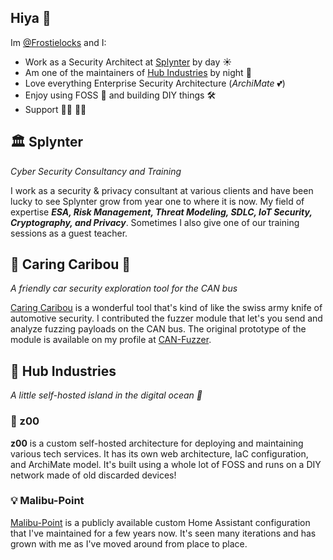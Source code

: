 ## Hiya 👋
Im [@Frostielocks](https://github.com/Frostielocks) and I:
* Work as a Security Architect at [Splynter](splynter.be) by day ☀️
* Am one of the maintainers of [Hub Industries](https://github.com/Hub-Industries) by night 🌙
* Love everything Enterprise Security Architecture (_ArchiMate_ 💕)
* Enjoy using FOSS 🐧 and building DIY things 🛠️ 
* Support 🏳️‍🌈 🏳️‍⚧️

## 🏛️ Splynter
_Cyber Security Consultancy and Training_

I work as a security & privacy consultant at various clients and have been lucky to see Splynter grow from year one to where it is now.
My field of expertise  _**ESA, Risk Management, Threat Modeling, SDLC, IoT Security, Cryptography, and Privacy**_.
Sometimes I also give one of our training sessions as a guest teacher.

## 🫎 Caring Caribou 🚗
_A friendly car security exploration tool for the CAN bus_

[Caring Caribou](https://github.com/CaringCaribou/caringcaribou) is a wonderful tool that's kind of like the swiss army knife of automotive security.
I contributed the fuzzer module that let's you send and analyze fuzzing payloads on the CAN bus.
The original prototype of the module is available on my profile at [CAN-Fuzzer](https://github.com/Frostielocks/CAN-Fuzzer).

## 🚀 Hub Industries
_A little self-hosted island in the digital ocean 🌊_

### 🐯 z00
**z00** is a custom self-hosted architecture for deploying and maintaining various tech services. It has its own web architecture, IaC configuration, and ArchiMate model. It's built using a whole lot of FOSS and runs on a DIY network made of old discarded devices!

### 💡 Malibu-Point
[Malibu-Point](https://github.com/Hub-Industries/Malibu-Point-HA) is a publicly available custom Home Assistant configuration that I've maintained for a few years now. It's seen many iterations and has grown with me as I've moved around from place to place.

